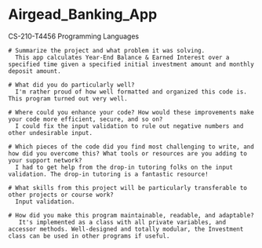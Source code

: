 # Airgead_Banking_App
CS-210-T4456 Programming Languages


    # Summarize the project and what problem it was solving.
      This app calculates Year-End Balance & Earned Interest over a specified time given a specified initial investment amount and monthly deposit amount.
    
    # What did you do particularly well?
      I'm rather proud of how well formatted and organized this code is. This program turned out very well.
    
    # Where could you enhance your code? How would these improvements make your code more efficient, secure, and so on?
      I could fix the input validation to rule out negative numbers and other undesirable input.
    
    # Which pieces of the code did you find most challenging to write, and how did you overcome this? What tools or resources are you adding to your support network?
      I had to get help from the drop-in tutoring folks on the input validation. The drop-in tutoring is a fantastic resource!
    
    # What skills from this project will be particularly transferable to other projects or course work?
      Input validation.
    
    # How did you make this program maintainable, readable, and adaptable?
       It's implemented as a class with all private variables, and accessor methods. Well-designed and totally modular, the Investment class can be used in other programs if useful.
